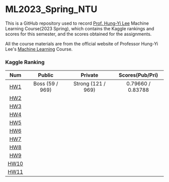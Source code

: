 # ML2023_Spring_NTU

This is a GitHub repository used to record [Prof. Hung-Yi Lee](https://speech.ee.ntu.edu.tw/~hylee/index.php) Machine Learning Course(2023 Spring), which contains the Kaggle rankings and scores for this semester, and the scores obtained for the assignments. 

All the course materials are from the official website of Professor Hung-Yi Lee's [Machine Learning](https://speech.ee.ntu.edu.tw/~hylee/ml/2023-spring.php) Course.

### Kaggle Ranking

|                              Num                               |     Public      |      Private       |  Scores(Pub/Pri)  |
|:--------------------------------------------------------------:|:---------------:|:------------------:|:-----------------:|
|  [HW1](https://www.kaggle.com/competitions/ml2023spring-hw1/)  | Boss (59 / 969) | Strong (121 / 969) | 0.79660 / 0.83788 |
|  [HW2](https://www.kaggle.com/competitions/ml2023spring-hw2/)  |                 |                    |                   |
|  [HW3](https://www.kaggle.com/competitions/ml2023spring-hw3/)  |                 |                    |                   |
|  [HW4](https://www.kaggle.com/competitions/ml2023springhw4)    |                 |                    |                   |
|  [HW5](https://www.kaggle.com/competitions/ml2023spring-hw5/)  |                 |                    |                   |
|  [HW6](https://www.kaggle.com/competitions/ml2023spring-hw6/)  |                 |                    |                   |
|  [HW7](https://www.kaggle.com/competitions/ml2023spring-hw7/)  |                 |                    |                   |
|  [HW8](https://www.kaggle.com/competitions/ml2023spring-hw8/)  |                 |                    |                   |
|  [HW9](https://www.kaggle.com/competitions/ml2023spring-hw9/)  |                 |                    |                   |
| [HW10](https://www.kaggle.com/competitions/ml2023spring-hw10/) |                 |                    |                   |
| [HW11](https://www.kaggle.com/competitions/ml2023spring-hw11/) |                 |                    |                   |
